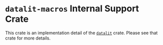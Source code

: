 # `datalit-macros` Internal Support Crate

This crate is an implementation detail of the [`datalit`] crate. Please see that
crate for more details.

[`datalit`]: https://crates.io/crates/datalit
